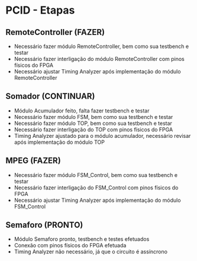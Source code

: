 # PCID - Etapas

## RemoteController (FAZER)
* Necessário fazer módulo RemoteController, bem como sua testbench e testar
* Necessário fazer interligação do módulo RemoteController com pinos físicos do FPGA
* Necessário ajustar Timing Analyzer após implementação do módulo RemoteController

## Somador (CONTINUAR)
* Módulo Acumulador feito, falta fazer testbench e testar
* Necessário fazer módulo FSM, bem como sua testbench e testar
* Necessário fazer módulo TOP, bem como sua testbench e testar
* Necessário fazer interligação do TOP com pinos físicos do FPGA
* Timing Analyzer ajustado para o módulo acumulador, necessário revisar após implementação do módulo TOP

## MPEG (FAZER)
* Necessário fazer módulo FSM_Control, bem como sua testbench e testar
* Necessário fazer interligação do FSM_Control com pinos físicos do FPGA
* Necessário ajustar Timing Analyzer após implementação do módulo FSM_Control

## Semaforo (PRONTO)
* Módulo Semaforo pronto, testbench e testes efetuados
* Conexão com pinos físicos do FPGA efetuada
* Timing Analyzer não necessário, já que o circuito é assíncrono

